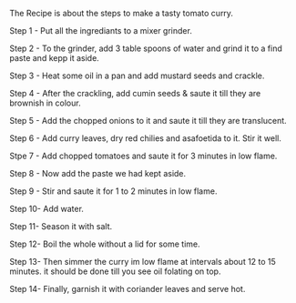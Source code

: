 The Recipe is about the steps to make a tasty tomato curry.

Step 1 - Put all the ingrediants to a mixer grinder.

Step 2 - To the grinder, add 3 table spoons of water and grind it to a find paste and kepp it aside. 

Step 3 - Heat some oil in a pan and add mustard seeds and crackle. 

Step 4 - After the crackling, add cumin seeds & saute it till they are brownish in colour.

Step 5 - Add the chopped onions to it and saute it till they are translucent.

Step 6 - Add curry leaves, dry red chilies and asafoetida to it. Stir it well.

Stpe 7 - Add chopped tomatoes and saute it for 3 minutes in low flame.

Step 8 - Now add the paste we had kept aside.

Step 9 - Stir and saute it for 1 to 2 minutes in low flame.

Step 10- Add water.

Step 11- Season it with salt.

Step 12- Boil the whole without a lid for some time.

Step 13- Then simmer the curry im low flame at intervals about 12 to 15 minutes. it should be done till you see oil folating on top.

Step 14- Finally, garnish it with coriander leaves and serve hot.

